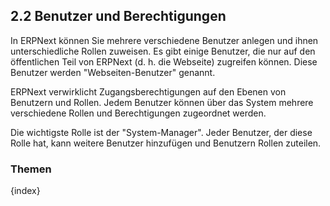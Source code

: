 ## 2.2 Benutzer und Berechtigungen

In ERPNext können Sie mehrere verschiedene Benutzer anlegen und ihnen unterschiedliche Rollen zuweisen. Es gibt einige Benutzer, die nur auf den öffentlichen Teil von ERPNext (d. h. die Webseite) zugreifen können. Diese Benutzer werden "Webseiten-Benutzer" genannt.

ERPNext verwirklicht Zugangsberechtigungen auf den Ebenen von Benutzern und Rollen. Jedem Benutzer können über das System mehrere verschiedene Rollen und Berechtigungen zugeordnet werden.

Die wichtigste Rolle ist der "System-Manager". Jeder Benutzer, der diese Rolle hat, kann weitere Benutzer hinzufügen und Benutzern Rollen zuteilen.

### Themen

{index}
